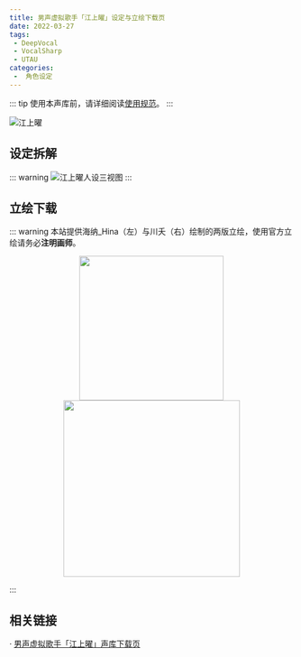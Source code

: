 ```yaml
---
title: 男声虚拟歌手「江上曜」设定与立绘下载页
date: 2022-03-27
tags:
 - DeepVocal
 - VocalSharp
 - UTAU
categories:
 -  角色设定
---
```


::: tip
使用本声库前，请详细阅读[使用规范](https://vocalsynths.vercel.app/blogs/ReadMe/2022/220401.html)。
:::

![江上曜](/you-banner.png)

设定拆解
----
::: warning
![江上曜人设三视图](/you-design.png)
:::

立绘下载
----
::: warning
本站提供海纳_Hina（左）与川夭（右）绘制的两版立绘，使用官方立绘请务必**注明画师**。

<center>
<figure>
<image src="https://vocalsynths.vercel.app/you-illust-hina.png" width="256px"/>
<image src="https://vocalsynths.vercel.app/you-illust-chuanyao.png" width="313px"/>
</figure>
</center>

:::

相关链接
----
· [男声虚拟歌手「江上曜」声库下载页](https://vocalsynths.vercel.app/blogs/VoicebankDistribute/2022/220325-1.html)
